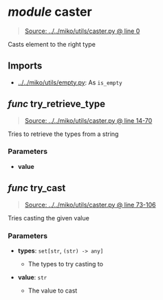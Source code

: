 # *module* **caster**

> [Source: ../../miko/utils/caster.py @ line 0](../../miko/utils/caster.py#L0)

Casts element to the right type

## Imports

- [../../miko/utils/empty.py](../../miko/utils/empty.py): As `is_empty`

## *func* **try_retrieve_type**

> [Source: ../../miko/utils/caster.py @ line 14-70](../../miko/utils/caster.py#L14-L70)

Tries to retrieve the types from a string

### Parameters

- **value**


## *func* **try_cast**

> [Source: ../../miko/utils/caster.py @ line 73-106](../../miko/utils/caster.py#L73-L106)

Tries casting the given value

### Parameters

- **types**: `set[str`, `(str) -> any]`
  - The types to try casting to


- **value**: `str`
  - The value to cast

